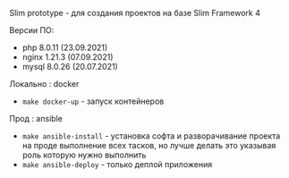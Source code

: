 Slim prototype - для создания проектов на базе Slim Framework 4

Версии ПО:

- php 8.0.11 (23.09.2021)
- nginx 1.21.3 (07.09.2021)
- mysql 8.0.26 (20.07.2021)

Локально : docker

- `make docker-up` - запуск контейнеров


Прод : ansible

- `make ansible-install` - установка софта и разворачивание проекта на проде выполнение всех тасков, но лучше делать это указывая роль которую нужно выполнить
- `make ansible-deploy` - только деплой приложения
